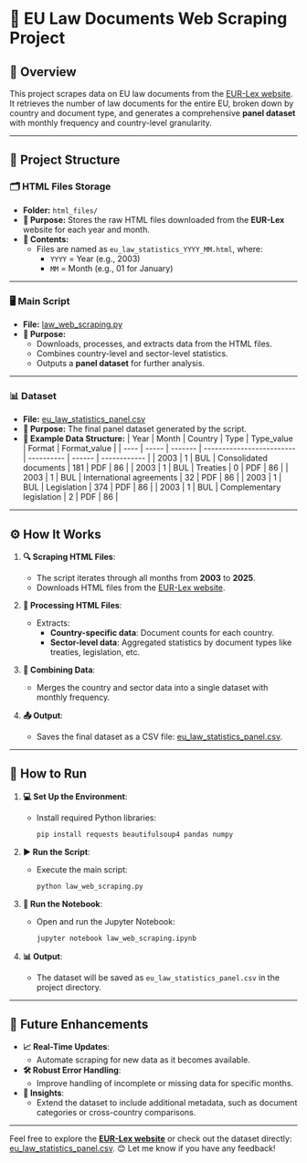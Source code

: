 # 📄 EU Law Documents Web Scraping Project

## 🌟 Overview

This project scrapes data on EU law documents from the [EUR-Lex website](https://eur-lex.europa.eu). It retrieves the number of law documents for the entire EU, broken down by country and document type, and generates a comprehensive **panel dataset** with monthly frequency and country-level granularity.


---

## 📂 Project Structure

### 🗂 **HTML Files Storage**
- **Folder:** `html_files/`
- **📌 Purpose:** Stores the raw HTML files downloaded from the **EUR-Lex** website for each year and month.
- **📁 Contents:**
  - Files are named as `eu_law_statistics_YYYY_MM.html`, where:
    - `YYYY` = Year (e.g., 2003)
    - `MM` = Month (e.g., 01 for January)

---

### 🖥️ **Main Script**
- **File:** [law_web_scraping.py](./law_web_scraping.py)
- **📌 Purpose:**
  - Downloads, processes, and extracts data from the HTML files.
  - Combines country-level and sector-level statistics.
  - Outputs a **panel dataset** for further analysis.

---

### 📊 **Dataset**
- **File:** [eu_law_statistics_panel.csv](./eu_law_statistics_panel.csv)
- **📌 Purpose:** The final panel dataset generated by the script.
- **🔗 Example Data Structure:**
  | Year | Month | Country | Type                      | Type_value | Format | Format_value |
  | ---- | ----- | ------- | ------------------------- | ---------- | ------ | ------------ |
  | 2003 | 1     | BUL     | Consolidated documents    | 181        | PDF    | 86           |
  | 2003 | 1     | BUL     | Treaties                  | 0          | PDF    | 86           |
  | 2003 | 1     | BUL     | International agreements  | 32         | PDF    | 86           |
  | 2003 | 1     | BUL     | Legislation               | 374        | PDF    | 86           |
  | 2003 | 1     | BUL     | Complementary legislation | 2          | PDF    | 86           |

---

## ⚙️ How It Works

1. **🔍 Scraping HTML Files**:
   - The script iterates through all months from **2003** to **2025**.
   - Downloads HTML files from the [EUR-Lex website](https://eur-lex.europa.eu/statistics/).

2. **📂 Processing HTML Files**:
   - Extracts:
     - **Country-specific data**: Document counts for each country.
     - **Sector-level data**: Aggregated statistics by document types like treaties, legislation, etc.

3. **🔗 Combining Data**:
   - Merges the country and sector data into a single dataset with monthly frequency.

4. **📤 Output**:
   - Saves the final dataset as a CSV file: [eu_law_statistics_panel.csv](./path_to_eu_law_statistics_panel.csv).

---

## 🚀 How to Run

1. **💻 Set Up the Environment**:
   - Install required Python libraries:
     ```bash
     pip install requests beautifulsoup4 pandas numpy
     ```

2. **▶️ Run the Script**:
   - Execute the main script:
     ```bash
     python law_web_scraping.py
     ```

3. **📒 Run the Notebook**:
   - Open and run the Jupyter Notebook:
     ```bash
     jupyter notebook law_web_scraping.ipynb
     ```

4. **📊 Output**:
   - The dataset will be saved as `eu_law_statistics_panel.csv` in the project directory.

---

## 🔮 Future Enhancements

- **📈 Real-Time Updates**:
  - Automate scraping for new data as it becomes available.
- **🛠️ Robust Error Handling**:
  - Improve handling of incomplete or missing data for specific months.
- **🧠 Insights**:
  - Extend the dataset to include additional metadata, such as document categories or cross-country comparisons.

---

Feel free to explore the **[EUR-Lex website](https://eur-lex.europa.eu/statistics/)** or check out the dataset directly: [eu_law_statistics_panel.csv](./eu_law_statistics_panel.csv). 😊 Let me know if you have any feedback!
